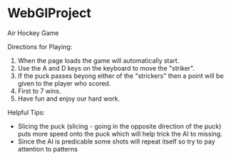 # WebGlProject
Air Hockey Game 

Directions for Playing:
1. When the page loads the game will automatically start.
2. Use the A and D keys on the keyboard to move the "striker".
3. If the puck passes beyong either of the "strickers" then a point will be given to the
player who scored.
4. First to 7 wins.
5. Have fun and enjoy our hard work.

Helpful Tips:
- Slicing the puck (slicing - going in the opposite direction of the puck) puts more speed onto 
  the puck which will help trick the AI to missing.
- Since the AI is predicable some shots will repeat itself so try to pay attention to patterns
